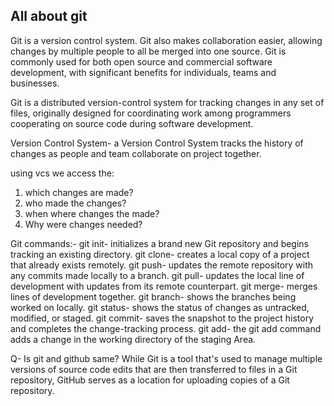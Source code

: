 ## All about git 
Git is a version control system. 
Git also makes collaboration easier, allowing changes by multiple people to all be merged into one source.
Git is commonly used for both open source and commercial software development, with significant benefits for individuals, teams and businesses.
 
Git is a distributed version-control system for tracking changes in any set of files, originally designed for coordinating work among programmers cooperating on source code during software development.


Version Control System- a 
Version Control System tracks the history of changes as people and team collaborate on project together.

using vcs we access the:
1. which changes are made?
2. who made the changes?
3. when where changes the made?
4. Why were changes needed?


Git commands:-
git init- initializes a brand new Git repository and begins tracking an existing directory.
git clone-  creates a local copy of a project that already exists remotely. 
git push- updates the remote repository with any commits made locally to a branch.
git pull- updates the local line of development with updates from its remote counterpart. 
git merge- merges lines of development together.
git branch- shows the branches being worked on locally.
git status- shows the status of changes as untracked, modified, or staged.
git commit- saves the snapshot to the project history and completes the change-tracking process.
git add- the git add command adds a change in the working directory of the staging Area.



Q- Is git and github same?
While Git is a tool that's used to manage multiple versions of source code edits that are then transferred to files in a Git repository, GitHub serves as a location for uploading copies of a Git repository.
